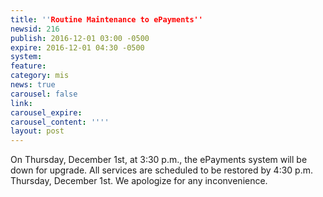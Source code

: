 ```yaml
---
title: ''Routine Maintenance to ePayments''
newsid: 216
publish: 2016-12-01 03:00 -0500
expire: 2016-12-01 04:30 -0500
system: 
feature: 
category: mis
news: true
carousel: false
link: 
carousel_expire: 
carousel_content: ''''
layout: post
---
```

<p>On Thursday, December 1st, at 3:30 p.m., the ePayments system will be down for upgrade.  All services are scheduled to be restored by 4:30 p.m. Thursday, December 1st.  We apologize for any inconvenience.</p>
